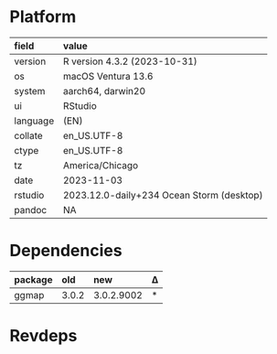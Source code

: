 # Platform

|field    |value                                     |
|:--------|:-----------------------------------------|
|version  |R version 4.3.2 (2023-10-31)              |
|os       |macOS Ventura 13.6                        |
|system   |aarch64, darwin20                         |
|ui       |RStudio                                   |
|language |(EN)                                      |
|collate  |en_US.UTF-8                               |
|ctype    |en_US.UTF-8                               |
|tz       |America/Chicago                           |
|date     |2023-11-03                                |
|rstudio  |2023.12.0-daily+234 Ocean Storm (desktop) |
|pandoc   |NA                                        |

# Dependencies

|package |old   |new        |Δ  |
|:-------|:-----|:----------|:--|
|ggmap   |3.0.2 |3.0.2.9002 |*  |

# Revdeps

